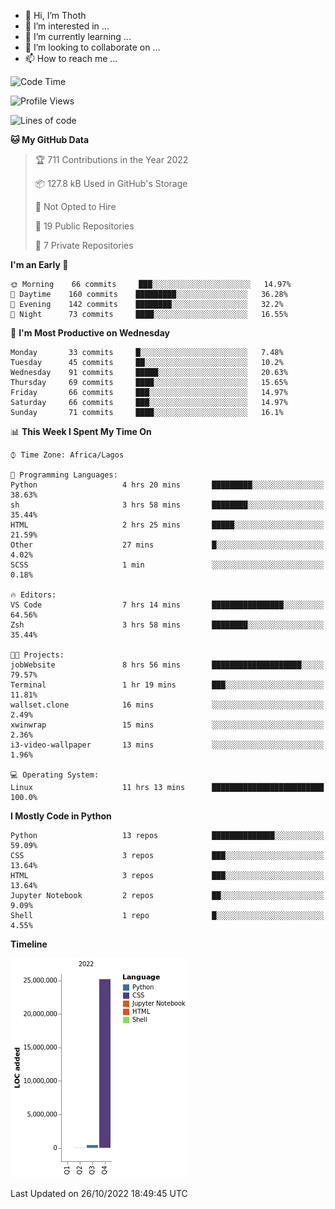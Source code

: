 <!---
thoth2357/thoth2357 is a ✨ special ✨ repository because its `README.md` (this file) appears on your GitHub profile.
You can click the Preview link to take a look at your changes.
--->

- 👋 Hi, I’m Thoth
- 👀 I’m interested in ...
- 🌱 I’m currently learning ...
- 💞️ I’m looking to collaborate on ...
- 📫 How to reach me ...




<!--START_SECTION:waka-->
![Code Time](http://img.shields.io/badge/Code%20Time-1%2C839%20hrs%2032%20mins-blue)

![Profile Views](http://img.shields.io/badge/Profile%20Views-51-blue)

![Lines of code](https://img.shields.io/badge/From%20Hello%20World%20I%27ve%20Written-26%20Million%20lines%20of%20code-blue)

**🐱 My GitHub Data** 

> 🏆 711 Contributions in the Year 2022
 > 
> 📦 127.8 kB Used in GitHub's Storage 
 > 
> 🚫 Not Opted to Hire
 > 
> 📜 19 Public Repositories 
 > 
> 🔑 7 Private Repositories  
 > 
**I'm an Early 🐤** 

```text
🌞 Morning    66 commits     ███░░░░░░░░░░░░░░░░░░░░░░   14.97% 
🌆 Daytime    160 commits    █████████░░░░░░░░░░░░░░░░   36.28% 
🌃 Evening    142 commits    ████████░░░░░░░░░░░░░░░░░   32.2% 
🌙 Night      73 commits     ████░░░░░░░░░░░░░░░░░░░░░   16.55%

```
📅 **I'm Most Productive on Wednesday** 

```text
Monday       33 commits     █░░░░░░░░░░░░░░░░░░░░░░░░   7.48% 
Tuesday      45 commits     ██░░░░░░░░░░░░░░░░░░░░░░░   10.2% 
Wednesday    91 commits     █████░░░░░░░░░░░░░░░░░░░░   20.63% 
Thursday     69 commits     ████░░░░░░░░░░░░░░░░░░░░░   15.65% 
Friday       66 commits     ███░░░░░░░░░░░░░░░░░░░░░░   14.97% 
Saturday     66 commits     ███░░░░░░░░░░░░░░░░░░░░░░   14.97% 
Sunday       71 commits     ████░░░░░░░░░░░░░░░░░░░░░   16.1%

```


📊 **This Week I Spent My Time On** 

```text
⌚︎ Time Zone: Africa/Lagos

💬 Programming Languages: 
Python                   4 hrs 20 mins       █████████░░░░░░░░░░░░░░░░   38.63% 
sh                       3 hrs 58 mins       ████████░░░░░░░░░░░░░░░░░   35.44% 
HTML                     2 hrs 25 mins       █████░░░░░░░░░░░░░░░░░░░░   21.59% 
Other                    27 mins             █░░░░░░░░░░░░░░░░░░░░░░░░   4.02% 
SCSS                     1 min               ░░░░░░░░░░░░░░░░░░░░░░░░░   0.18%

🔥 Editors: 
VS Code                  7 hrs 14 mins       ████████████████░░░░░░░░░   64.56% 
Zsh                      3 hrs 58 mins       ████████░░░░░░░░░░░░░░░░░   35.44%

🐱‍💻 Projects: 
jobWebsite               8 hrs 56 mins       ████████████████████░░░░░   79.57% 
Terminal                 1 hr 19 mins        ███░░░░░░░░░░░░░░░░░░░░░░   11.81% 
wallset.clone            16 mins             ░░░░░░░░░░░░░░░░░░░░░░░░░   2.49% 
xwinwrap                 15 mins             ░░░░░░░░░░░░░░░░░░░░░░░░░   2.36% 
i3-video-wallpaper       13 mins             ░░░░░░░░░░░░░░░░░░░░░░░░░   1.96%

💻 Operating System: 
Linux                    11 hrs 13 mins      █████████████████████████   100.0%

```

**I Mostly Code in Python** 

```text
Python                   13 repos            ██████████████░░░░░░░░░░░   59.09% 
CSS                      3 repos             ███░░░░░░░░░░░░░░░░░░░░░░   13.64% 
HTML                     3 repos             ███░░░░░░░░░░░░░░░░░░░░░░   13.64% 
Jupyter Notebook         2 repos             ██░░░░░░░░░░░░░░░░░░░░░░░   9.09% 
Shell                    1 repo              █░░░░░░░░░░░░░░░░░░░░░░░░   4.55%

```


**Timeline**

![Chart not found](https://raw.githubusercontent.com/thoth2357/thoth2357/main/charts/bar_graph.png) 


 Last Updated on 26/10/2022 18:49:45 UTC
<!--END_SECTION:waka-->
<!--![](http://github-profile-summary-cards.vercel.app/api/cards/profile-details?username=thoth2357&theme=2077)

![](http://github-profile-summary-cards.vercel.app/api/cards/stats?username=thoth2357&theme=2077)![](http://github-profile-summary-cards.vercel.app/api/cards/productive-time?username=thoth2357&theme=2077&utcOffset=8) -->
